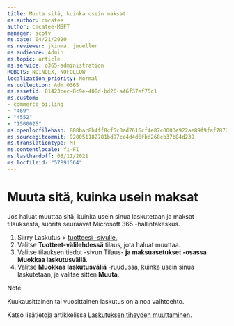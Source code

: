 ```yaml
---
title: Muuta sitä, kuinka usein maksat
ms.author: cmcatee
author: cmcatee-MSFT
manager: scotv
ms.date: 04/21/2020
ms.reviewer: jkinma, jmueller
ms.audience: Admin
ms.topic: article
ms.service: o365-administration
ROBOTS: NOINDEX, NOFOLLOW
localization_priority: Normal
ms.collection: Adm_O365
ms.assetid: 81423cec-8c9e-408d-bd26-a46f37ef75c1
ms.custom:
- commerce_billing
- "469"
- "4552"
- "1500025"
ms.openlocfilehash: 888bac8b4ff8cf5c0ad7616cf4e87c0003e922ae89f9faf7872b94aba76f7027
ms.sourcegitcommit: 920051182781bd97ce4d4d6fbd268cb37b84d239
ms.translationtype: MT
ms.contentlocale: fi-FI
ms.lasthandoff: 08/11/2021
ms.locfileid: "57891564"
---
```

# <a name="change-how-often-you-pay"></a>Muuta sitä, kuinka usein maksat

Jos haluat muuttaa sitä, kuinka usein sinua laskutetaan ja maksat tilauksesta, suorita seuraavat Microsoft 365 -hallintakeskus.

1. Siirry Laskutus   >  [tuotteesi -sivulle.](https://go.microsoft.com/fwlink/p/?linkid=842054)
2. Valitse **Tuotteet-välilehdessä** tilaus, jota haluat muuttaa.
3. Valitse tilauksen tiedot -sivun Tilaus- **ja maksuasetukset -osassa** **Muokkaa laskutusväliä**.
4. Valitse **Muokkaa laskutusväliä** -ruudussa, kuinka usein sinua laskutetaan, ja valitse sitten **Muuta**.

> [!NOTE]
> Kuukausittainen tai vuosittainen laskutus on ainoa vaihtoehto.

Katso lisätietoja artikkelissa [Laskutuksen tiheyden muuttaminen](https://docs.microsoft.com/microsoft-365/commerce/billing-and-payments/change-payment-frequency).